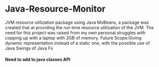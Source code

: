 # Java-Resource-Monitor
JVM resource utilization package using Java MxBeans, a package was created that at providing the run time resource utilization of the JVM. The need for this project was raised from my own personal struggles with copping up with a laptop with 2GB of memory. Future Scope:Giving dynamic representation instead of a static one, with the possible use of Java Swings of Java Fx

#### Need to add to java classes API
